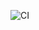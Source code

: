 ![CI](https://github.com/andremarianiello/hasql-transaction-io/actions/workflows/haskell.yml/badge.svg)
